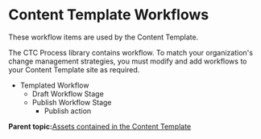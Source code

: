 # Content Template Workflows 

These workflow items are used by the Content Template.

The CTC Process library contains workflow. To match your organization's change management strategies, you must modify and add workflows to your Content Template site as required.

-   Templated Workflow
    -   Draft Workflow Stage
    -   Publish Workflow Stage
        -   Publish action

**Parent topic:**[Assets contained in the Content Template ](../ctc/ctc-assets.md)

